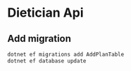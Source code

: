 # Dietician Api

## Add migration
```bash
dotnet ef migrations add AddPlanTable
dotnet ef database update
```
